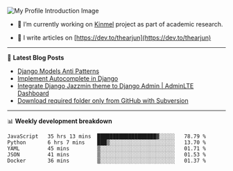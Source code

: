 ![My Profile Introduction Image](https://i.ibb.co/tLFZ15Q/gh.png)

- 🔭 I’m currently working on [Kinmel](https://github.com/thearjun/kinmel) project as part of academic research.

- 📝 I write articles on [https://dev.to/thearjun](https://dev.to/thearjun)

-------

📕 **Latest Blog Posts**
<!-- BLOG-POST-LIST:START -->
- [Django Models Anti Patterns](https://dev.to/thearjun/django-models-anti-patterns-1ma1)
- [Implement Autocomplete in Django](https://dev.to/thearjun/implement-autocomplete-in-django-3h20)
- [Integrate Django Jazzmin theme to Django Admin | AdminLTE Dashboard](https://dev.to/thearjun/integrate-django-jazzmin-theme-to-django-admin-adminlte-dashboard-5aao)
- [Download required folder only from GitHub with Subversion](https://dev.to/thearjun/download-required-folder-only-from-github-with-subversion-2gpc)
<!-- BLOG-POST-LIST:END -->

-------

📊 **Weekly development breakdown**
<!--START_SECTION:waka-->
```text
JavaScript   35 hrs 13 mins  ███████████████████▓░░░░░   78.79 % 
Python       6 hrs 7 mins    ███▒░░░░░░░░░░░░░░░░░░░░░   13.70 % 
YAML         45 mins         ▒░░░░░░░░░░░░░░░░░░░░░░░░   01.71 % 
JSON         41 mins         ▒░░░░░░░░░░░░░░░░░░░░░░░░   01.53 % 
Docker       36 mins         ▒░░░░░░░░░░░░░░░░░░░░░░░░   01.37 % 
```
<!--END_SECTION:waka-->
<img src='https://profile-counter.glitch.me/thearjun/count.svg' width='0px'>
